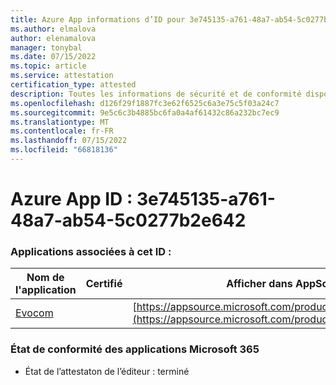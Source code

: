```yaml
---
title: Azure App informations d’ID pour 3e745135-a761-48a7-ab54-5c0277b2e642
ms.author: elmalova
author: elenamalova
manager: tonybal
ms.date: 07/15/2022
ms.topic: article
ms.service: attestation
certification_type: attested
description: Toutes les informations de sécurité et de conformité disponibles pour 3e745135-a761-48a7-ab54-5c0277b2e642.
ms.openlocfilehash: d126f29f1887fc3e62f6525c6a3e75c5f03a24c7
ms.sourcegitcommit: 9e5c6c3b4885bc6fa0a4af61432c86a232bc7ec9
ms.translationtype: MT
ms.contentlocale: fr-FR
ms.lasthandoff: 07/15/2022
ms.locfileid: "66818136"
---
```

# <a name="azure-app-id-3e745135-a761-48a7-ab54-5c0277b2e642"></a>Azure App ID : 3e745135-a761-48a7-ab54-5c0277b2e642


### <a name="apps-associated-with-this-id"></a>Applications associées à cet ID :
| **Nom de l'application** | **Certifié** | **Afficher dans AppSource** |
|--------------|---------------|-----------------------|
| [Evocom](../forward/WA200002050.md) |  | [https://appsource.microsoft.com/product/office/WA200002050](https://appsource.microsoft.com/product/office/WA200002050) |

### <a name="microsoft-365-app-compliance-status"></a>État de conformité des applications Microsoft 365
- État de l’attestaton de l’éditeur : terminé
